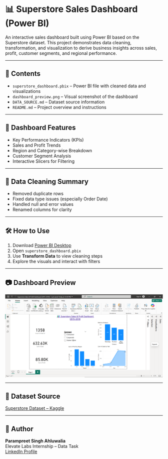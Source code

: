 # 📊 Superstore Sales Dashboard (Power BI)

An interactive sales dashboard built using Power BI based on the Superstore dataset. This project demonstrates data cleaning, transformation, and visualization to derive business insights across sales, profit, customer segments, and regional performance.

---

## 📁 Contents

- `superstore_dashboard.pbix` – Power BI file with cleaned data and visualizations  
- `dashboard_preview.png` – Visual screenshot of the dashboard  
- `DATA_SOURCE.md` – Dataset source information  
- `README.md` – Project overview and instructions

---

## 🚀 Dashboard Features

- Key Performance Indicators (KPIs)  
- Sales and Profit Trends  
- Region and Category-wise Breakdown  
- Customer Segment Analysis  
- Interactive Slicers for Filtering

---

## 🧹 Data Cleaning Summary

- Removed duplicate rows  
- Fixed data type issues (especially Order Date)  
- Handled null and error values  
- Renamed columns for clarity

---

## 🛠️ How to Use

1. Download [Power BI Desktop](https://powerbi.microsoft.com/)  
2. Open `superstore_dashboard.pbix`  
3. Use **Transform Data** to view cleaning steps  
4. Explore the visuals and interact with filters

---

## 📷 Dashboard Preview

![Dashboard Screenshot](dashboard_preview.png)

---

## 🔗 Dataset Source

[Superstore Dataset – Kaggle](https://www.kaggle.com/datasets/vivek468/superstore-dataset-final)

---
## 🤝 Author

**Parampreet Singh Ahluwalia**  
Elevate Labs Internship – Data Task  
[LinkedIn Profile](https://www.linkedin.com/in/parampreet-singh-ahluwalia-0704582b1/)
